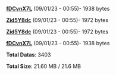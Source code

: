 [**fDCvnX7L**](/data/fDCvnX7L.txt) (09/01/23 - 00:55)- 1938 bytes

[**Zid5Y8dc**](/data/Zid5Y8dc.txt) (09/01/23 - 00:55)- 1972 bytes

[**Zid5Y8dc**](/data/Zid5Y8dc.txt) (09/01/23 - 00:55)- 1972 bytes

[**fDCvnX7L**](/data/fDCvnX7L.txt) (09/01/23 - 00:55)- 1938 bytes

**Total Datas**: 3403

**Total Size**: 21.60 MB / 21.6 MB
